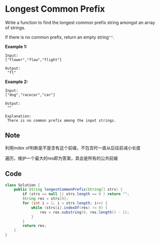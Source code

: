 # Longest Common Prefix

Write a function to find the longest common prefix string amongst an array of strings.

If there is no common prefix, return an empty string`""`.

**Example 1:**

```
Input: 
["flower","flow","flight"]

Output:
 "fl"
```

**Example 2:**

```
Input: 
["dog","racecar","car"]

Output:
 ""

Explanation:
 There is no common prefix among the input strings.
```

## Note

利用index of判断是不是含有这个前缀，不包含时一直从后往前减小长度

遍历，维护一个最大的res即为答案，其会是所有的公共前缀

## Code

```java
class Solution {
    public String longestCommonPrefix(String[] strs) {
        if (strs == null || strs.length == 0 ) return "";
        String res = strs[0];
        for (int i = 1; i < strs.length; i++) {
            while (strs[i].indexOf(res) != 0) {
                res = res.substring(0, res.length() - 1);
            }
        }
        return res;
    }
}
```
